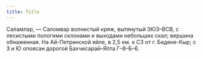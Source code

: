 ```yaml
---
title: Title
---
```


Саламлар, — Саломвар волнистый кряж, вытянутый ЗЮЗ–ВСВ, с лесистыми пологими
склонами и выходами небольших скал; вершина обнаженная. На Ай-Петринской яйле, в
2,5 км. к СЗ от г. Бедене-Кыр; с З и Ю опоясан дорогой Бахчисарай–Ялта Г–8–Б–6.
